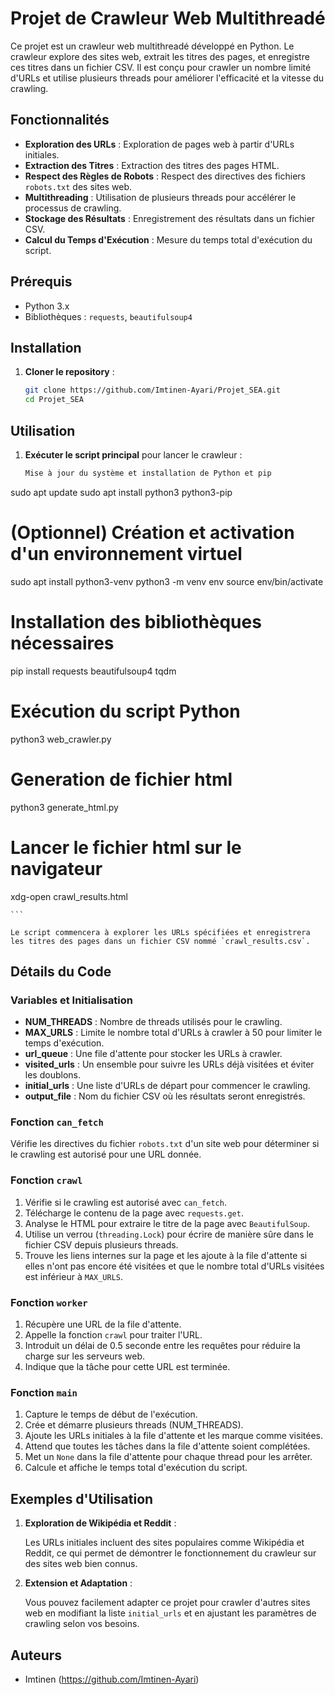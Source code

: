 # Projet de Crawleur Web Multithreadé

Ce projet est un crawleur web multithreadé développé en Python. Le crawleur explore des sites web, extrait les titres des pages, et enregistre ces titres dans un fichier CSV. Il est conçu pour crawler un nombre limité d'URLs et utilise plusieurs threads pour améliorer l'efficacité et la vitesse du crawling.

## Fonctionnalités

- **Exploration des URLs** : Exploration de pages web à partir d'URLs initiales.
- **Extraction des Titres** : Extraction des titres des pages HTML.
- **Respect des Règles de Robots** : Respect des directives des fichiers `robots.txt` des sites web.
- **Multithreading** : Utilisation de plusieurs threads pour accélérer le processus de crawling.
- **Stockage des Résultats** : Enregistrement des résultats dans un fichier CSV.
- **Calcul du Temps d'Exécution** : Mesure du temps total d'exécution du script.

## Prérequis

- Python 3.x
- Bibliothèques : `requests`, `beautifulsoup4`

## Installation

1. **Cloner le repository** :

    ```bash
    git clone https://github.com/Imtinen-Ayari/Projet_SEA.git
    cd Projet_SEA
    ```



## Utilisation

1. **Exécuter le script principal** pour lancer le crawleur :

    ```bash
    Mise à jour du système et installation de Python et pip
sudo apt update
sudo apt install python3 python3-pip

# (Optionnel) Création et activation d'un environnement virtuel
sudo apt install python3-venv
python3 -m venv env
source env/bin/activate

# Installation des bibliothèques nécessaires
pip install requests beautifulsoup4 tqdm

# Exécution du script Python
python3 web_crawler.py

# Generation de fichier html
python3 generate_html.py

# Lancer le fichier html sur le navigateur
xdg-open crawl_results.html

    ```

    Le script commencera à explorer les URLs spécifiées et enregistrera les titres des pages dans un fichier CSV nommé `crawl_results.csv`.

## Détails du Code

### Variables et Initialisation

- **NUM_THREADS** : Nombre de threads utilisés pour le crawling.
- **MAX_URLS** : Limite le nombre total d'URLs à crawler à 50 pour limiter le temps d'exécution.
- **url_queue** : Une file d'attente pour stocker les URLs à crawler.
- **visited_urls** : Un ensemble pour suivre les URLs déjà visitées et éviter les doublons.
- **initial_urls** : Une liste d'URLs de départ pour commencer le crawling.
- **output_file** : Nom du fichier CSV où les résultats seront enregistrés.

### Fonction `can_fetch`

Vérifie les directives du fichier `robots.txt` d'un site web pour déterminer si le crawling est autorisé pour une URL donnée.

### Fonction `crawl`

1. Vérifie si le crawling est autorisé avec `can_fetch`.
2. Télécharge le contenu de la page avec `requests.get`.
3. Analyse le HTML pour extraire le titre de la page avec `BeautifulSoup`.
4. Utilise un verrou (`threading.Lock`) pour écrire de manière sûre dans le fichier CSV depuis plusieurs threads.
5. Trouve les liens internes sur la page et les ajoute à la file d'attente si elles n'ont pas encore été visitées et que le nombre total d'URLs visitées est inférieur à `MAX_URLS`.

### Fonction `worker`

1. Récupère une URL de la file d'attente.
2. Appelle la fonction `crawl` pour traiter l'URL.
3. Introduit un délai de 0.5 seconde entre les requêtes pour réduire la charge sur les serveurs web.
4. Indique que la tâche pour cette URL est terminée.

### Fonction `main`

1. Capture le temps de début de l'exécution.
2. Crée et démarre plusieurs threads (NUM_THREADS).
3. Ajoute les URLs initiales à la file d'attente et les marque comme visitées.
4. Attend que toutes les tâches dans la file d'attente soient complétées.
5. Met un `None` dans la file d'attente pour chaque thread pour les arrêter.
6. Calcule et affiche le temps total d'exécution du script.

## Exemples d'Utilisation

1. **Exploration de Wikipédia et Reddit** :

    Les URLs initiales incluent des sites populaires comme Wikipédia et Reddit, ce qui permet de démontrer le fonctionnement du crawleur sur des sites web bien connus.

2. **Extension et Adaptation** :

    Vous pouvez facilement adapter ce projet pour crawler d'autres sites web en modifiant la liste `initial_urls` et en ajustant les paramètres de crawling selon vos besoins.

## Auteurs

- Imtinen (https://github.com/Imtinen-Ayari)



